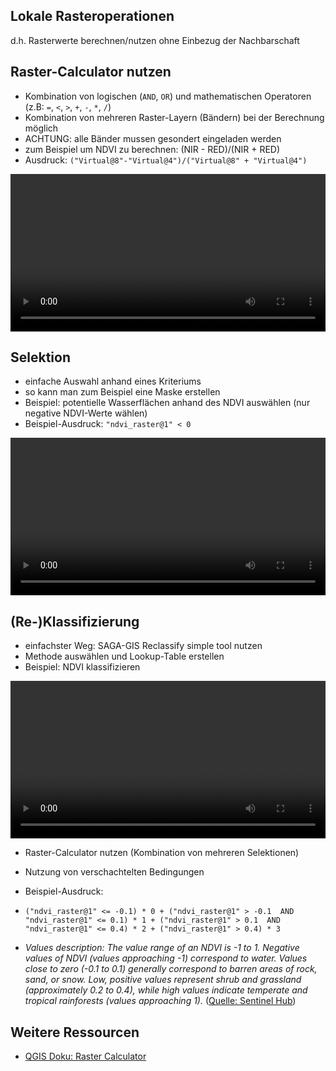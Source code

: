 ## Lokale Rasteroperationen
d.h. Rasterwerte berechnen/nutzen ohne Einbezug der Nachbarschaft

## Raster-Calculator nutzen
* Kombination von logischen (`AND`, `OR`) und mathematischen Operatoren (z.B: `=`, `<`, `>`, `+`, `-`, `*`, `/`)
* Kombination von mehreren Raster-Layern (Bändern) bei der Berechnung möglich
* ACHTUNG: alle Bänder mussen gesondert eingeladen werden
* zum Beispiel um NDVI zu berechnen: (NIR - RED)/(NIR + RED)
* Ausdruck: `("Virtual@8"-"Virtual@4")/("Virtual@8" + "Virtual@4")`

<video width="100%" controls src="https://courses.gistools.geog.uni-heidelberg.de/giscience/qgis-book/-/raw/main/uploads/QGIS/videos/qgis_raster_calculator.mp4"></video>

## Selektion
* einfache Auswahl anhand eines Kriteriums
* so kann man zum Beispiel eine Maske erstellen
* Beispiel: potentielle Wasserflächen anhand des NDVI auswählen (nur negative NDVI-Werte wählen)
* Beispiel-Ausdruck: `"ndvi_raster@1" < 0`

<video width="100%" controls src="https://courses.gistools.geog.uni-heidelberg.de/giscience/qgis-book/-/raw/main/uploads/QGIS/videos/qgis_raster_select.mp4"></video>

## (Re-)Klassifizierung
* einfachster Weg: SAGA-GIS Reclassify simple tool nutzen
* Methode auswählen und Lookup-Table erstellen
* Beispiel: NDVI klassifizieren

<video width="100%" controls src="https://courses.gistools.geog.uni-heidelberg.de/giscience/qgis-book/-/raw/main/uploads/QGIS/videos/qgis_reclassify_22.mp4"></video>

* Raster-Calculator nutzen (Kombination von mehreren Selektionen)
* Nutzung von verschachtelten Bedingungen
* Beispiel-Ausdruck:
* `("ndvi_raster@1" <= -0.1) * 0 + ("ndvi_raster@1" > -0.1  AND "ndvi_raster@1" <= 0.1) * 1 + ("ndvi_raster@1" > 0.1  AND "ndvi_raster@1" <= 0.4) * 2 + ("ndvi_raster@1" > 0.4) * 3`

* *Values description: The value range of an NDVI is -1 to 1. Negative values of NDVI (values approaching -1) correspond to water. Values close to zero (-0.1 to 0.1) generally correspond to barren areas of rock, sand, or snow. Low, positive values represent shrub and grassland (approximately 0.2 to 0.4), while high values indicate temperate and tropical rainforests (values approaching 1).* ([Quelle: Sentinel Hub](https://www.sentinel-hub.com/eoproducts/ndvi-normalized-difference-vegetation-index))

## Weitere Ressourcen
* [QGIS Doku: Raster Calculator](https://docs.qgis.org/3.34/en/docs/user_manual/working_with_raster/raster_analysis.html#raster-calculator)
